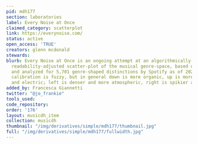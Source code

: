 ```yaml
---
pid: mdh177
section: laboratories
label: Every Noise at Once
claimed_category: scatterplot
link: https://everynoise.com/
status: active
open_access: 'TRUE'
creators: glenn mcdonald
stewards:
blurb: Every Noise at Once is an ongoing attempt at an algorithmically-generated,
  readability-adjusted scatter-plot of the musical genre-space, based on data tracked
  and analyzed for 5,701 genre-shaped distinctions by Spotify as of 2021-12-02. The
  calibration is fuzzy, but in general down is more organic, up is more mechanical
  and electric; left is denser and more atmospheric, right is spikier and bouncier.
added_by: Francesca Giannetti
twitter: "@jo_frankie"
tools_used:
code_repository:
order: '176'
layout: musicdh_item
collection: musicdh
thumbnail: "/img/derivatives/simple/mdh177/thumbnail.jpg"
full: "/img/derivatives/simple/mdh177/fullwidth.jpg"
---
```

